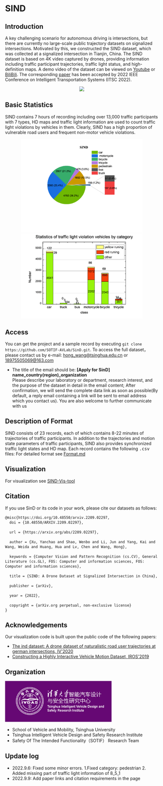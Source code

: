 # SIND
## Introduction
A key challenging scenario for autonomous driving is intersections, but there are currently no large-scale public trajectory datasets on signalized intersections. Motivated by this, we constructed the SIND dataset, which was collected at a signalized intersection in Tianjin, China. The SIND dataset is based on 4K video captured by drones, providing information including traffic participant trajectories, traffic light status, and high-definition maps.  A demo video of the dataset can be viewed on [Youtube](https://youtu.be/H9QSGqioYww) or [BiliBili](https://www.bilibili.com/video/BV1wN4y1F7Sc?share_source=copy_web&vd_source=07ce0c26f3e74d7ba5041a25df0072be).  The corresponding [paper](https://arxiv.org/abs/2209.02297) has been accepted by 2022 IEEE Conference on Intelligent Transportation Systems (ITSC 2022).
<div align=center>
<img src="doc/SIND.jpg" width = 800>
</div>   

## Basic Statistics
SIND contains 7 hours of recording including over 13,000 traffic participants with 7 types,  HD maps and traffic light information are used to count traffic light violations by vehicles in them.  Clearly, SIND has a high proportion of vulnerable road users and frequent non-motor vehicle violations.  
<div align=center>
<img src="doc/Number and proportion of categories.png" width = 400><img src="doc/veh-traffic light violation.png" width = 400>  
</div>  

##  Access
You can get the project and a sample record by executing `git clone https://github.com/SOTIF-AVLab/SinD.git`. To access the full dataset， please contact us by e-mail:
hong_wang@tsinghua.edu.cn or 18975505069@163.com    
* The title of the email should be: __\[Apply for SinD\] name\_country(region)\_organization__    
Please describe your laboratory or department, research interest, and the purpose of the dataset in detail in the email content; After confirmation, we will send the complete data link as soon as possible(By default, a reply email containing a link will be sent to email address which you contact us). You are also welcome to further communicate with us

## Description of Format

SIND consists of 23 records, each of which contains 8-22 minutes of trajectories of traffic participants. In addition to the trajectories and motion state parameters of traffic participants, SIND also provides synchronized traffic light states and HD map. Each record contains the following <kbd>.csv</kbd> files:
For detailed format see [Format.md](Format.md#sdd)  

## Visualization  
For visualization see [SIND-Vis-tool](https://github.com/SOTIF-AVLab/SinD/tree/main/SIND-Vis-tool)

## Citation  
If you use SinD or its code in your work, please cite our datasets as follows:
```
@misc{https://doi.org/10.48550/arxiv.2209.02297,
  doi = {10.48550/ARXIV.2209.02297},
  
  url = {https://arxiv.org/abs/2209.02297},
  
  author = {Xu, Yanchao and Shao, Wenbo and Li, Jun and Yang, Kai and Wang, Weida and Huang, Hua and Lv, Chen and Wang, Hong},
  
  keywords = {Computer Vision and Pattern Recognition (cs.CV), General Literature (cs.GL), FOS: Computer and information sciences, FOS: Computer and information sciences},
  
  title = {SIND: A Drone Dataset at Signalized Intersection in China},
  
  publisher = {arXiv},
  
  year = {2022},
  
  copyright = {arXiv.org perpetual, non-exclusive license}
}
```  
## Acknowledgements

Our visualization code is built upon the public code of the following papers:
* [ The ind dataset: A drone dataset of naturalistic road user trajectories at german intersections, IV'2020](https://github.com/ika-rwth-aachen/drone-dataset-tools)
* [Constructing a Highly Interactive Vehicle Motion Dataset, IROS'2019](https://github.com/interaction-dataset/interaction-dataset)

## Organization
<img src="doc/logo.png" width = 350>

- School of Vehicle and Mobility, Tsinghua University
- Tsinghua Intelligent Vehicle Design and Safety Research Institute
- Safety Of The Intended Functionality（SOTIF） Research Team

## Update log

- 2022.9.6: Fixed some minor errors. 1.Fixed category: pedestrian 2. Added missing part of traffic light information of 8\_5\_1 
- 2022.9.9: Add paper links and citation requirements in the page
